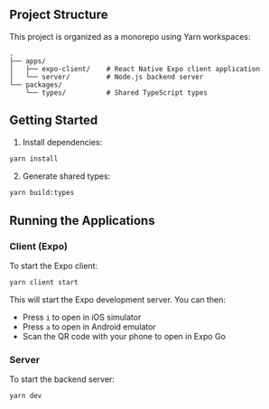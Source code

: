 ## Project Structure

This project is organized as a monorepo using Yarn workspaces:

```
.
├── apps/
│   ├── expo-client/    # React Native Expo client application
│   └── server/         # Node.js backend server
└── packages/
    └── types/          # Shared TypeScript types
```

## Getting Started

1. Install dependencies:
```bash
yarn install
```

2. Generate shared types:
```bash
yarn build:types
```

## Running the Applications

### Client (Expo)
To start the Expo client:
```bash
yarn client start
```
This will start the Expo development server. You can then:
- Press `i` to open in iOS simulator
- Press `a` to open in Android emulator
- Scan the QR code with your phone to open in Expo Go

### Server
To start the backend server:
```bash
yarn dev
```